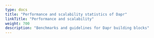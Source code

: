 ```yaml
---
type: docs
title: "Performance and scalability statistics of Dapr"
linkTitle: "Performance and scalability"
weight: 700
description: "Benchmarks and guidelines for Dapr building blocks"
---
```

